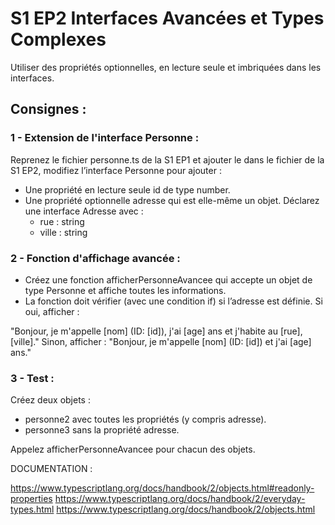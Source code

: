 # S1 EP2 Interfaces Avancées et Types Complexes

Utiliser des propriétés optionnelles, en lecture seule et imbriquées dans les interfaces.

## Consignes :

### 1 - Extension de l'interface Personne :

Reprenez le fichier personne.ts de la S1 EP1 et ajouter le dans le fichier de la S1 EP2, modifiez l’interface Personne pour ajouter :

- Une propriété en lecture seule id de type number.
- Une propriété optionnelle adresse qui est elle-même un objet. Déclarez une interface Adresse avec :
  - rue : string
  - ville : string

### 2 - Fonction d'affichage avancée :

- Créez une fonction afficherPersonneAvancee qui accepte un objet de type Personne et affiche toutes les informations.
- La fonction doit vérifier (avec une condition if) si l’adresse est définie. Si oui, afficher :

"Bonjour, je m'appelle [nom] (ID: [id]), j'ai [age] ans et j'habite au [rue], [ville]."
Sinon, afficher :
"Bonjour, je m'appelle [nom] (ID: [id]) et j'ai [age] ans."

### 3 - Test :

Créez deux objets :

- personne2 avec toutes les propriétés (y compris adresse).
- personne3 sans la propriété adresse.

Appelez afficherPersonneAvancee pour chacun des objets.

DOCUMENTATION :

https://www.typescriptlang.org/docs/handbook/2/objects.html#readonly-properties
https://www.typescriptlang.org/docs/handbook/2/everyday-types.html
https://www.typescriptlang.org/docs/handbook/2/objects.html